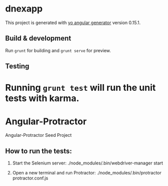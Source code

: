 
# dnexapp

This project is generated with [yo angular generator](https://github.com/yeoman/generator-angular)
version 0.15.1.

## Build & development

Run `grunt` for building and `grunt serve` for preview.

## Testing

Running `grunt test` will run the unit tests with karma.
=======
# Angular-Protractor
Angular-Protractor Seed Project 

## How to run the tests:

1. Start the Selenium server:
./node_modules/.bin/webdriver-manager start

2. Open a new terminal and run Protractor:
./node_modules/.bin/protractor protractor.conf.js

